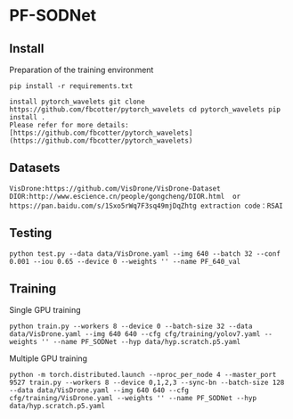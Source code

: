 # PF-SODNet

## Install
Preparation of the training environment
```
pip install -r requirements.txt  
```
```
install pytorch_wavelets git clone https://github.com/fbcotter/pytorch_wavelets cd pytorch_wavelets pip install . 
Please refer for more details: [https://github.com/fbcotter/pytorch_wavelets](https://github.com/fbcotter/pytorch_wavelets)
```

## Datasets
```
VisDrone:https://github.com/VisDrone/VisDrone-Dataset
DIOR:http://www.escience.cn/people/gongcheng/DIOR.html  or https://pan.baidu.com/s/1Sxo5rWq7F3sq49mjDqZhtg extraction code：RSAI
```
## Testing

```
python test.py --data data/VisDrone.yaml --img 640 --batch 32 --conf 0.001 --iou 0.65 --device 0 --weights '' --name PF_640_val
```

## Training
Single GPU training
```
python train.py --workers 8 --device 0 --batch-size 32 --data data/VisDrone.yaml --img 640 640 --cfg cfg/training/yolov7.yaml --weights '' --name PF_SODNet --hyp data/hyp.scratch.p5.yaml
```
Multiple GPU training
```
python -m torch.distributed.launch --nproc_per_node 4 --master_port 9527 train.py --workers 8 --device 0,1,2,3 --sync-bn --batch-size 128 --data data/VisDrone.yaml --img 640 640 --cfg cfg/training/VisDrone.yaml --weights '' --name PF_SODNet --hyp data/hyp.scratch.p5.yaml
```




